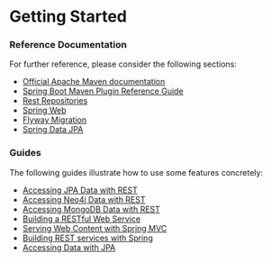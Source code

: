 # Getting Started

### Reference Documentation
For further reference, please consider the following sections:

* [Official Apache Maven documentation](https://maven.apache.org/guides/index.html)
* [Spring Boot Maven Plugin Reference Guide](https://docs.spring.io/spring-boot/docs/2.2.1.RELEASE/maven-plugin/)
* [Rest Repositories](https://docs.spring.io/spring-boot/docs/2.2.1.RELEASE/reference/htmlsingle/#howto-use-exposing-spring-data-repositories-rest-endpoint)
* [Spring Web](https://docs.spring.io/spring-boot/docs/2.2.1.RELEASE/reference/htmlsingle/#boot-features-developing-web-applications)
* [Flyway Migration](https://docs.spring.io/spring-boot/docs/2.2.1.RELEASE/reference/htmlsingle/#howto-execute-flyway-database-migrations-on-startup)
* [Spring Data JPA](https://docs.spring.io/spring-boot/docs/2.2.1.RELEASE/reference/htmlsingle/#boot-features-jpa-and-spring-data)

### Guides
The following guides illustrate how to use some features concretely:

* [Accessing JPA Data with REST](https://spring.io/guides/gs/accessing-data-rest/)
* [Accessing Neo4j Data with REST](https://spring.io/guides/gs/accessing-neo4j-data-rest/)
* [Accessing MongoDB Data with REST](https://spring.io/guides/gs/accessing-mongodb-data-rest/)
* [Building a RESTful Web Service](https://spring.io/guides/gs/rest-service/)
* [Serving Web Content with Spring MVC](https://spring.io/guides/gs/serving-web-content/)
* [Building REST services with Spring](https://spring.io/guides/tutorials/bookmarks/)
* [Accessing Data with JPA](https://spring.io/guides/gs/accessing-data-jpa/)

